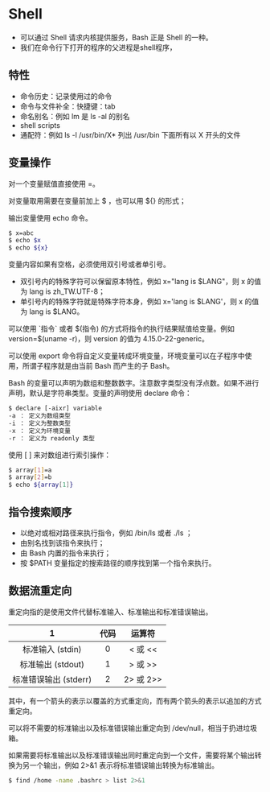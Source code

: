 # Shell

- 可以通过 Shell 请求内核提供服务，Bash 正是 Shell 的一种。
- 我们在命令行下打开的程序的父进程是shell程序，

## 特性

- 命令历史：记录使用过的命令
- 命令与文件补全：快捷键：tab
- 命名别名：例如 lm 是 ls -al 的别名
- shell scripts
- 通配符：例如 ls -l /usr/bin/X\* 列出 /usr/bin 下面所有以 X 开头的文件

## 变量操作

对一个变量赋值直接使用 =。

对变量取用需要在变量前加上 \$ ，也可以用 \${} 的形式；

输出变量使用 echo 命令。

```bash
$ x=abc
$ echo $x
$ echo ${x}
```

变量内容如果有空格，必须使用双引号或者单引号。

- 双引号内的特殊字符可以保留原本特性，例如 x="lang is \$LANG"，则 x 的值为 lang is zh_TW.UTF-8；
- 单引号内的特殊字符就是特殊字符本身，例如 x='lang is \$LANG'，则 x 的值为 lang is \$LANG。

可以使用 \`指令\` 或者 \$(指令) 的方式将指令的执行结果赋值给变量。例如 version=\$(uname -r)，则 version 的值为 4.15.0-22-generic。

可以使用 export 命令将自定义变量转成环境变量，环境变量可以在子程序中使用，所谓子程序就是由当前 Bash 而产生的子 Bash。

Bash 的变量可以声明为数组和整数数字。注意数字类型没有浮点数。如果不进行声明，默认是字符串类型。变量的声明使用 declare 命令：

```html
$ declare [-aixr] variable
-a ： 定义为数组类型
-i ： 定义为整数类型
-x ： 定义为环境变量
-r ： 定义为 readonly 类型
```

使用 [ ] 来对数组进行索引操作：

```bash
$ array[1]=a
$ array[2]=b
$ echo ${array[1]}
```

## 指令搜索顺序

- 以绝对或相对路径来执行指令，例如 /bin/ls 或者 ./ls ；
- 由别名找到该指令来执行；
- 由 Bash 内置的指令来执行；
- 按 \$PATH 变量指定的搜索路径的顺序找到第一个指令来执行。

## 数据流重定向

重定向指的是使用文件代替标准输入、标准输出和标准错误输出。

| 1 | 代码 | 运算符 |
| :---: | :---: | :---:|
| 标准输入 (stdin)  | 0 | < 或 << |
| 标准输出 (stdout) | 1 | &gt; 或 >> |
| 标准错误输出 (stderr) | 2 | 2> 或 2>> |

其中，有一个箭头的表示以覆盖的方式重定向，而有两个箭头的表示以追加的方式重定向。

可以将不需要的标准输出以及标准错误输出重定向到 /dev/null，相当于扔进垃圾箱。

如果需要将标准输出以及标准错误输出同时重定向到一个文件，需要将某个输出转换为另一个输出，例如 2>&1 表示将标准错误输出转换为标准输出。

```bash
$ find /home -name .bashrc > list 2>&1
```